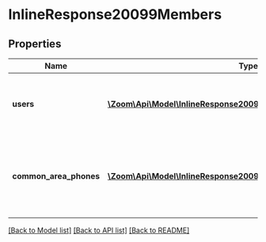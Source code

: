 # InlineResponse20099Members

## Properties
Name | Type | Description | Notes
------------ | ------------- | ------------- | -------------
**users** | [**\Zoom\Api\Model\InlineResponse20099MembersUsers[]**](InlineResponse20099MembersUsers.md) | Users who are members of the Shared Line Group. | [optional] 
**common_area_phones** | [**\Zoom\Api\Model\InlineResponse20099MembersCommonAreaPhones[]**](InlineResponse20099MembersCommonAreaPhones.md) | [Common Area Phones](https://support.zoom.us/hc/en-us/articles/360028516231-Managing-Common-Area-Phones) that are members of the shared line group. | [optional] 

[[Back to Model list]](../README.md#documentation-for-models) [[Back to API list]](../README.md#documentation-for-api-endpoints) [[Back to README]](../README.md)


